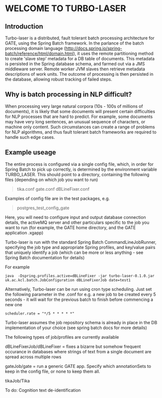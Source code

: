 # **WELCOME TO TURBO-LASER**


## Introduction

Turbo-laser is a distributed, fault tolerant batch processing architecture for GATE, using the Spring Batch framework. In the parlance of the batch processing domain language (http://docs.spring.io/spring-batch/reference/html/domain.html), it uses the remote partitioning method to create 'slave step' metadata for a DB table of documents. This metadata is persisted in the Spring database schema, and farmed out via a JMS middleware server. Remote worker JVM slaves then retrieve metadata descriptions of work units. The outcome of processing is then persisted in the database, allowing robust tracking of failed steps.

## Why is batch processing in NLP difficult?

When processing very large natural corpora (10s - 100s of millions of documents), it is likely that some documents will present certain difficulties for NLP processes that are hard to predict. For example, some documents may have very long sentences, an unusual sequence of characters, or machine only content. Such circumstances can create a range of problems for NLP algorithms, and thus fault tolerant batch frameworks are required to handle such edge cases.

## Example useage

The entire process is configured via a single config file, which, in order for Spring Batch to pick up correctly, is determined by the environment variable TURBO_LASER. This should point to a directory, containing the following files (depending on which job you want to run)

> tika.conf
> gate.conf
> dBLineFixer.conf


Examples of config file are in the test packages, e.g.

> postgres_test_config_gate

Here, you will need to configure input and output database connection details, the activeMQ server and other particulars specific to the job you want to run (for example, the GATE home directory, and the GATE application .xgapp)

Turbo-laser is run with the standard Spring Batch CommandLineJobRunner, specifying the job type and appropriate Spring profiles, and key/value pairs that uniquely identify a job (which can be more or less anything - see Spring Batch documentation for details)

For example
```
java  -Dspring.profiles.active=dBLineFixer -jar turbo-laser-0.1.0.jar uk.ac.kcl.batch.JobConfiguration dBLineFixerJob date=test1
```

Alternatively, Turbo-laser can be run using cron type scheduling. Just set the following parameter in the .conf for e.g. a new job to be created every 5 seconds - it will wait for the previous batch to finish before commencing a new one

```
scheduler.rate = "*/5 * * * * *"
```




Turbo-laser assumes the job repository schema is already in place in the DB implementation of your choice (see spring batch docs for more details)


The following types of job/profiles are currently available

dBLineFixerJob/dBLineFixer = fixes a bizarre but somehow frequent occurance in databases where strings of text from a single document are spread across multiple rows

gateJob/gate = run a generic GATE app. Specify which annotationSets to keep in the config file, or none to keep them all.

tikaJob/Tika

To do:
Cognition text de-identification




